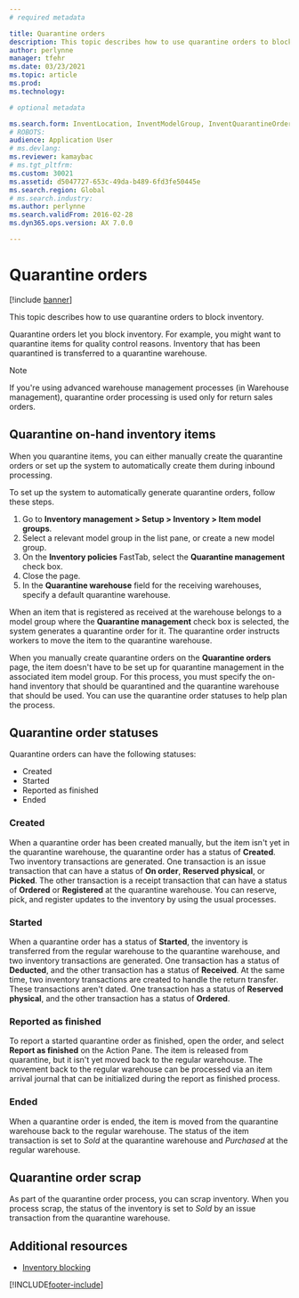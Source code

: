 ```yaml
---
# required metadata

title: Quarantine orders
description: This topic describes how to use quarantine orders to block inventory.
author: perlynne
manager: tfehr
ms.date: 03/23/2021
ms.topic: article
ms.prod:
ms.technology:

# optional metadata

ms.search.form: InventLocation, InventModelGroup, InventQuarantineOrder, InventQuarantineParmEnd, InventQuarantineParmReportFinished, InventQuarantineParmStartUp, InventTrans
# ROBOTS:
audience: Application User
# ms.devlang:
ms.reviewer: kamaybac
# ms.tgt_pltfrm:
ms.custom: 30021
ms.assetid: d5047727-653c-49da-b489-6fd3fe50445e
ms.search.region: Global
# ms.search.industry:
ms.author: perlynne
ms.search.validFrom: 2016-02-28
ms.dyn365.ops.version: AX 7.0.0

---
```


# Quarantine orders

[!include [banner](../includes/banner.md)]

This topic describes how to use quarantine orders to block inventory.

Quarantine orders let you block inventory. For example, you might want to quarantine items for quality control reasons. Inventory that has been quarantined is transferred to a quarantine warehouse.

> [!NOTE]
> If you're using advanced warehouse management processes (in Warehouse management), quarantine order processing is used only for return sales orders.

## Quarantine on-hand inventory items

When you quarantine items, you can either manually create the quarantine orders or set up the system to automatically create them during inbound processing.

To set up the system to automatically generate quarantine orders, follow these steps.

1. Go to **Inventory management \> Setup \> Inventory \> Item model groups**.
1. Select a relevant model group in the list pane, or create a new model group.
1. On the **Inventory policies** FastTab, select the **Quarantine management** check box.
1. Close the page.
1. In the **Quarantine warehouse** field for the receiving warehouses, specify a default quarantine warehouse.

When an item that is registered as received at the warehouse belongs to a model group where the **Quarantine management** check box is selected, the system generates a quarantine order for it. The quarantine order instructs workers to move the item to the quarantine warehouse.

When you manually create quarantine orders on the **Quarantine orders** page, the item doesn't have to be set up for quarantine management in the associated item model group. For this process, you must specify the on-hand inventory that should be quarantined and the quarantine warehouse that should be used. You can use the quarantine order statuses to help plan the process.

## Quarantine order statuses

Quarantine orders can have the following statuses:

- Created
- Started
- Reported as finished
- Ended

### Created

When a quarantine order has been created manually, but the item isn't yet in the quarantine warehouse, the quarantine order has a status of **Created**. Two inventory transactions are generated. One transaction is an issue transaction that can have a status of **On order**, **Reserved physical**, or **Picked**. The other transaction is a receipt transaction that can have a status of **Ordered** or **Registered** at the quarantine warehouse. You can reserve, pick, and register updates to the inventory by using the usual processes.

### Started

When a quarantine order has a status of **Started**, the inventory is transferred from the regular warehouse to the quarantine warehouse, and two inventory transactions are generated. One transaction has a status of **Deducted**, and the other transaction has a status of **Received**. At the same time, two inventory transactions are created to handle the return transfer. These transactions aren't dated. One transaction has a status of **Reserved physical**, and the other transaction has a status of **Ordered**.

### Reported as finished

To report a started quarantine order as finished, open the order, and select **Report as finished** on the Action Pane. The item is released from quarantine, but it isn't yet moved back to the regular warehouse. The movement back to the regular warehouse can be processed via an item arrival journal that can be initialized during the report as finished process.

### Ended

When a quarantine order is ended, the item is moved from the quarantine warehouse back to the regular warehouse. The status of the item transaction is set to *Sold* at the quarantine warehouse and *Purchased* at the regular warehouse.

## Quarantine order scrap

As part of the quarantine order process, you can scrap inventory. When you process scrap, the status of the inventory is set to *Sold* by an issue transaction from the quarantine warehouse.

## Additional resources

- [Inventory blocking](inventory-blocking.md)

[!INCLUDE[footer-include](../../includes/footer-banner.md)]
